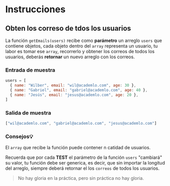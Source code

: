 # Instrucciones

## Obten los correso de tdos los usuarios
La función `getEmails(users)` recibe como **parámetro** un arreglo `users` que contiene objetos, cada objeto dentro del `array` representa un usuario, tu labor es tomar ese `array`, recorrerlo y obtener los correos de todos los usuarios, deberás **retornar** un nuevo arreglo con los correos.

### Entrada de muestra

```javascript
users = [
  { name: "Wilber", email: "wil@academlo.com", age: 30 },
  { name: "Gabriel", email: "gabriel@academlo.com", age: 40 },
  { name: "Jesús", email: "jesus@academlo.com", age: 20 },
]
```

### Salida de muestra

```javascript
["wil@academlo.com", "gabriel@academlo.com", "jesus@academlo.com"]
```


### Consejos💡
El `array` que recibe la función puede contener n catidad de usuarios.

Recuerda que por cada **TEST** el parámetro de la función `users` "cambiará" su valor, tu función debe ser generica, es decir, que sin importar la longitud del arreglo, siempre deberá retornar el los `correos` de todos los usuarios.

> No hay gloria en la práctica, pero sin práctica no hay gloria.